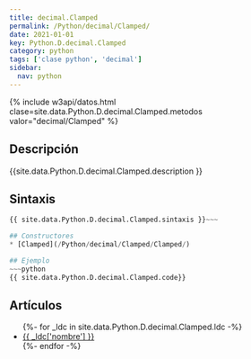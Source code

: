 ```yaml
---
title: decimal.Clamped
permalink: /Python/decimal/Clamped/
date: 2021-01-01
key: Python.D.decimal.Clamped
category: python
tags: ['clase python', 'decimal']
sidebar: 
  nav: python
---
```


{% include w3api/datos.html clase=site.data.Python.D.decimal.Clamped.metodos valor="decimal/Clamped" %}

## Descripción
{{site.data.Python.D.decimal.Clamped.description }}

## Sintaxis
~~~python
{{ site.data.Python.D.decimal.Clamped.sintaxis }}~~~

## Constructores
* [Clamped](/Python/decimal/Clamped/Clamped/)

## Ejemplo
~~~python
{{ site.data.Python.D.decimal.Clamped.code}}
~~~

## Artículos
<ul>
{%- for _ldc in site.data.Python.D.decimal.Clamped.ldc -%}
   <li>
       <a href="{{_ldc['url'] }}">{{ _ldc['nombre'] }}</a>
   </li>
{%- endfor -%}
</ul>
